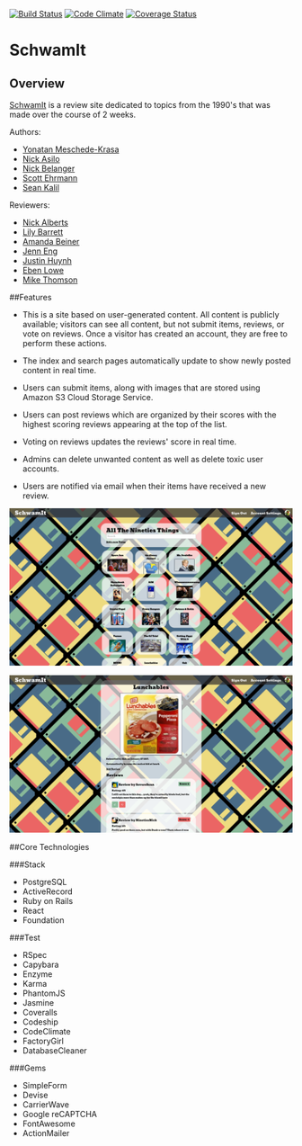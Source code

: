 [ ![Build Status](https://app.codeship.com/projects/05f88220-bf12-0134-b657-7a625a3fabd4/status?branch=master)](https://app.codeship.com/projects/196490)
[![Code Climate](https://codeclimate.com/github/sehrmann/SchwamIt/badges/gpa.svg)](https://codeclimate.com/github/sehrmann/SchwamIt)
[![Coverage Status](https://coveralls.io/repos/github/sehrmann/SchwamIt/badge.svg?branch=master)](https://coveralls.io/github/sehrmann/SchwamIt?branch=master)

# SchwamIt

## Overview

[SchwamIt](https://schwamit.herokuapp.com) is a review site dedicated to topics from the 1990's that was made over the course of 2 weeks.

Authors:

* [Yonatan Meschede-Krasa](https://github.com/yonatanmk)
* [Nick Asilo](https://github.com/nasilo)
* [Nick Belanger](https://github.com/nh-belanger)
* [Scott Ehrmann](https://github.com/sehrmann)
* [Sean Kalil](https://github.com/kseans8)

Reviewers:

* [Nick Alberts](https://github.com/nwalberts)
* [Lily Barrett](https://github.com/lilybarrett)
* [Amanda Beiner](https://github.com/amandabeiner)
* [Jenn Eng](https://github.com/jennceng)
* [Justin Huynh](https://github.com/justinhuynh)
* [Eben Lowe](https://github.com/enthusiastick)
* [Mike Thomson](https://github.com/michaelgt04)

##Features

* This is a site based on user-generated content. All content is publicly available; visitors can see all content, but not submit items, reviews, or vote on reviews. Once a visitor has created an account, they are free to perform these actions.

* The index and search pages automatically update to show newly posted content in real time.

* Users can submit items, along with images that are stored using Amazon S3 Cloud Storage Service.

* Users can post reviews which are organized by their scores with the highest scoring reviews appearing at the top of the list.

* Voting on reviews updates the reviews' score in real time.

* Admins can delete unwanted content as well as delete toxic user accounts.

* Users are notified via email when their items have received a new review.

![MarkdownExplorer](index.png)

![MarkdownExplorer](reviews.png)

##Core Technologies

###Stack

* PostgreSQL
* ActiveRecord
* Ruby on Rails
* React
* Foundation

###Test

* RSpec
* Capybara
* Enzyme
* Karma
* PhantomJS
* Jasmine
* Coveralls
* Codeship
* CodeClimate
* FactoryGirl
* DatabaseCleaner

###Gems
* SimpleForm
* Devise
* CarrierWave
* Google reCAPTCHA
* FontAwesome
* ActionMailer
